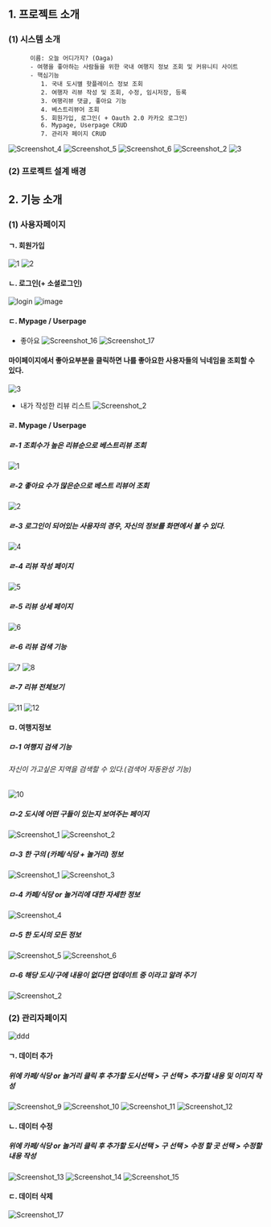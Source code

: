 ## 1. 프로젝트 소개
  ### (1) 시스템 소개
          이름: 오늘 어디가지? (Oaga)
          - 여행을 좋아하는 사람들을 위한 국내 여행지 정보 조회 및 커뮤니티 사이트
          - 핵심기능
             1. 국내 도시별 핫플레이스 정보 조회
             2. 여행자 리뷰 작성 및 조회, 수정, 임시저장, 등록
             3. 여행리뷰 댓글, 좋아요 기능
             4. 베스트리뷰어 조회
             5. 회원가입, 로그인( + Oauth 2.0 카카오 로그인)
             6. Mypage, Userpage CRUD
             7. 관리자 페이지 CRUD

![Screenshot_4](https://user-images.githubusercontent.com/100888879/181200672-49299dee-823a-4a89-b001-f1cd38a33d76.png)
![Screenshot_5](https://user-images.githubusercontent.com/100888879/181200464-15acd83a-4fe6-4dca-bc49-363ef261af4b.png)
![Screenshot_6](https://user-images.githubusercontent.com/100888879/181200474-a5db6712-ed2e-4ad6-8b6b-fecc58e3343a.png)
![Screenshot_2](https://user-images.githubusercontent.com/100888879/181200535-93ef6d50-fca6-4bc7-b8d4-f1b517a186fe.jpg)
![3](https://user-images.githubusercontent.com/100888879/181201177-38b7cf8c-0340-48a3-9cd7-ce75ce2fe302.png)

  ### (2) 프로젝트 설계 배경
## 2. 기능 소개
  ### (1) 사용자페이지
  #### ㄱ. 회원가입
![1](https://user-images.githubusercontent.com/100888879/181200135-d13f7922-2971-48d6-8739-463bf963e86a.png)
![2](https://user-images.githubusercontent.com/100888879/181200145-a0cdde07-d7a8-46f0-bae2-b776006d4b6d.png)

  #### ㄴ. 로그인(+ 소셜로그인)
  ![login](https://user-images.githubusercontent.com/100888879/181204048-89f3d0ef-d6e0-43e8-8fd0-38fa392db76b.jpg)
  ![image](https://user-images.githubusercontent.com/100888879/181204779-08b38dab-eb52-4d32-9385-5f9cec3cdfc6.png)

  #### ㄷ. Mypage / Userpage
  * 좋아요
  ![Screenshot_16](https://user-images.githubusercontent.com/102580742/181395010-681dc870-0623-4a8b-b0ca-5ec7c057cf85.png)
  ![Screenshot_17](https://user-images.githubusercontent.com/102580742/181395039-e820d6c7-2b23-4f3a-bd57-974d5524efab.png)
  #### 마이페이지에서 좋아요부분을 클릭하면 나를 좋아요한 사용자들의 닉네임을 조회할 수 있다.
  ![3](https://user-images.githubusercontent.com/102580742/181398602-dacf8d5d-5e1c-41e4-9259-67ec3b13d862.png)
  * 내가 작성한 리뷰 리스트
  ![Screenshot_2](https://user-images.githubusercontent.com/100888879/181204145-0367e548-70cc-45f7-8b4b-2cd85a47d25f.jpg)
  #### ㄹ. Mypage / Userpage
  ##### ㄹ-1 조회수가 높은 리뷰순으로 베스트리뷰 조회
  ![1](https://user-images.githubusercontent.com/102580742/181399001-9c9cb19b-fa2f-45a7-a55a-ce7839708997.png)
  ##### ㄹ-2 좋아요 수가 많은순으로 베스트 리뷰어 조회
  ![2](https://user-images.githubusercontent.com/102580742/181399004-b2415077-e9d0-4514-a640-7dc45bb14ec7.png)
  ##### ㄹ-3 로그인이 되어있는 사용자의 경우, 자신의 정보를 화면에서 볼 수 있다.
  ![4](https://user-images.githubusercontent.com/102580742/181399015-d0f53f79-a029-47a0-81f2-abca7a52042b.png)
  ##### ㄹ-4 리뷰 작성 페이지
  ![5](https://user-images.githubusercontent.com/102580742/181399018-e18f5301-7dbd-4b6b-a8cc-32254dc85193.png)
  ##### ㄹ-5 리뷰 상세 페이지
  ![6](https://user-images.githubusercontent.com/102580742/181399130-a7912a5a-bf6f-4950-bc05-579a5d5def6d.png)
  ##### ㄹ-6 리뷰 검색 기능
  ![7](https://user-images.githubusercontent.com/102580742/181399138-b732cc00-4aea-4ec1-b9a2-a423baaadddb.png)
  ![8](https://user-images.githubusercontent.com/102580742/181399143-afac873f-3aa2-458c-9c99-0c49b871151f.png)
  ##### ㄹ-7 리뷰 전체보기
  ![11](https://user-images.githubusercontent.com/102580742/181399147-f2aee404-b3eb-4569-b659-72e99168febe.png)
  ![12](https://user-images.githubusercontent.com/102580742/181399149-b4d0ee27-472c-46cc-a73a-0256301fb92f.png)
  
  #### ㅁ. 여행지정보
  ##### ㅁ-1 여행지 검색 기능
  ###### 자신이 가고싶은 지역을 검색할 수 있다.(검색어 자동완성 기능)
  ![10](https://user-images.githubusercontent.com/102580742/181399256-6e1027c4-10d2-4b4c-9c58-ec7a9d496edc.png)
  ##### ㅁ-2 도시에 어떤 구들이 있는지 보여주는 페이지
  ![Screenshot_1](https://user-images.githubusercontent.com/102271558/181395767-906efcd3-4e5d-4a06-990a-2a5090f08a00.png)
  ![Screenshot_2](https://user-images.githubusercontent.com/102271558/181395780-c357e375-5395-42e6-bdbd-571dc40e62e6.png)
  ##### ㅁ-3 한 구의 (카페/식당 + 놀거리) 정보
  ![Screenshot_1](https://user-images.githubusercontent.com/102271558/181396858-96da63aa-0f52-47c8-9533-ee13fd4836ab.png)
  ![Screenshot_3](https://user-images.githubusercontent.com/102271558/181395789-68df0c33-4807-4224-9551-24412b8a9e1f.png)
  ##### ㅁ-4 카페/식당 or 놀거리에 대한 자세한 정보
  ![Screenshot_4](https://user-images.githubusercontent.com/102271558/181395795-2807da3a-9d84-4779-93ae-6d4d11ff80f0.png)
  ##### ㅁ-5 한 도시의 모든 정보
  ![Screenshot_5](https://user-images.githubusercontent.com/102271558/181395797-9a3be65e-4a90-4d17-abbe-5e1f4e5de1c1.png)
  ![Screenshot_6](https://user-images.githubusercontent.com/102271558/181395802-f5a07693-9e1f-46b7-9e60-442eeef8c6c9.png)
  ##### ㅁ-6 해당 도시/구에 내용이 없다면 업데이트 중 이라고 알려 주기
  ![Screenshot_2](https://user-images.githubusercontent.com/102271558/181396938-2e472f5e-781d-4e94-975b-64b73d8090b9.png)

  ### (2) 관리자페이지
  ![ddd](https://user-images.githubusercontent.com/100888879/181393741-34b605c1-091d-43d9-b533-88b52dc366f5.jpg)
  #### ㄱ. 데이터 추가
  ##### 위에 카페/식당 or 놀거리 클릭 후 추가할 도시선택 > 구 선택 > 추가할 내용 및 이미지 작성
  ![Screenshot_9](https://user-images.githubusercontent.com/102271558/181395375-811b92cb-8502-40b5-a690-f14aedbe122c.png)
  ![Screenshot_10](https://user-images.githubusercontent.com/102271558/181395387-0fbe7063-63e2-46ea-b8db-1ea7d94f25dc.png)
  ![Screenshot_11](https://user-images.githubusercontent.com/102271558/181395411-47e28436-61c1-4841-b779-2b8b72d98514.png)
  ![Screenshot_12](https://user-images.githubusercontent.com/102271558/181395425-cb5b911d-36d2-4c7f-8f67-e62b2bcfadb2.png)
  #### ㄴ. 데이터 수정
  ##### 위에 카페/식당 or 놀거리 클릭 후 추가할 도시선택 > 구 선택 > 수정 할 곳 선택 > 수정할 내용 작성
  ![Screenshot_13](https://user-images.githubusercontent.com/102271558/181396548-391e855e-649e-4eb1-8cd2-0a49ce2d1d8a.png)
  ![Screenshot_14](https://user-images.githubusercontent.com/102271558/181395541-47355efd-b2e7-45c3-ae01-9715f6e931b5.png)
  ![Screenshot_15](https://user-images.githubusercontent.com/102271558/181395463-479a3141-5cc5-4a70-98a2-c79c50010ff7.png)

  #### ㄷ. 데이터 삭제
  ![Screenshot_17](https://user-images.githubusercontent.com/100888879/181204618-f7558954-4325-4e02-81af-36ee3999935c.png)
